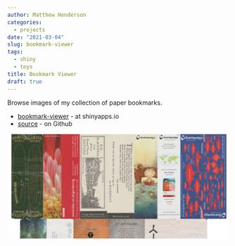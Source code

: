```yaml
---
author: Matthew Henderson
categories:
  - projects
date: "2021-03-04"
slug: bookmark-viewer
tags:
  - shiny
  - toys
title: Bookmark Viewer
draft: true
---
```


Browse images of my collection of paper bookmarks.

* [bookmark-viewer](https://mhenderson.shinyapps.io/bookmark-viewer/) - at shinyapps.io
* [source](https://github.com/MHenderson/bookmark-viewer) - on Github

![](screenshot.png)
